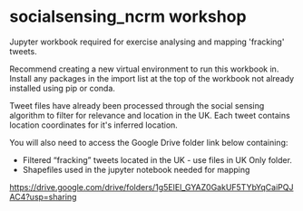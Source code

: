 # socialsensing_ncrm workshop

Jupyter workbook required for exercise analysing and mapping 'fracking' tweets.

Recommend creating a new virtual environment to run this workbook in.
Install any packages in the import list at the top of the workbook not already installed using pip or conda.

Tweet files have already been processed through the social sensing algorithm to filter for relevance and location in the UK. Each tweet contains location coordinates for it's inferred location.

You will also need to access the Google Drive folder link below containing:
- Filtered “fracking” tweets located in the UK - use files in UK Only folder.
- Shapefiles used in the jupyter notebook needed for mapping

https://drive.google.com/drive/folders/1g5EIEl_GYAZ0GakUF5TYbYqCaiPQJAC4?usp=sharing 
